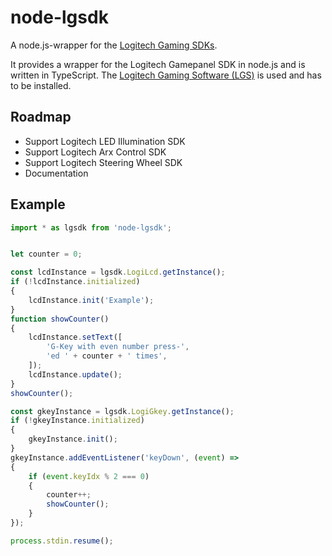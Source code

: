 # node-lgsdk

A node.js-wrapper for the [Logitech Gaming SDKs](http://gaming.logitech.com/en-us/developers).

It provides a wrapper for the Logitech Gamepanel SDK in node.js and is written in TypeScript.
The [Logitech Gaming Software (LGS)](http://support.logitech.com/en_us/software/lgs) is used and has to be installed.


## Roadmap

* Support Logitech LED Illumination SDK
* Support Logitech Arx Control SDK
* Support Logitech Steering Wheel SDK
* Documentation

## Example

```ts
import * as lgsdk from 'node-lgsdk';


let counter = 0;

const lcdInstance = lgsdk.LogiLcd.getInstance();
if (!lcdInstance.initialized)
{
	lcdInstance.init('Example');
}
function showCounter()
{
	lcdInstance.setText([
		'G-Key with even number press-',
		'ed ' + counter + ' times',
	]);
	lcdInstance.update();
}
showCounter();

const gkeyInstance = lgsdk.LogiGkey.getInstance();
if (!gkeyInstance.initialized)
{
	gkeyInstance.init();
}
gkeyInstance.addEventListener('keyDown', (event) =>
{
	if (event.keyIdx % 2 === 0)
	{
		counter++;
		showCounter();
	}
});

process.stdin.resume();
```
